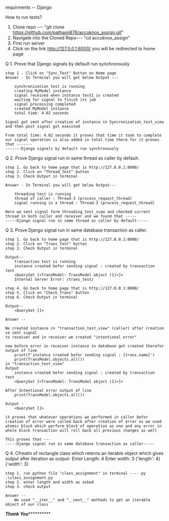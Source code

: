 requirments -- Django

How to run tests?

1. Clone repo --- "git clone https://github.com/pathanii876/accuknox_assign.git"
2. Navigate into the Cloned Repo--- "cd accuknox_assign"
3. First run server 
4. Click on the link http://127.0.0.1:8000/  you will be redirected to home page

Q 1. Prove that Django signals by default run synchronously

    step 1 - Click on "Sync_Test" Button on Home page
    Answer - In Terminal you will get below Output ---

        synchronization test is running
        creating MyModel instance
        signal received when instance test1 is created
        waiting for signal to finish its job
        signal processing completed
        created MyModel instance
        total time: 4.02 seconds

    Signal got sent after creation of instance in Syncronization_test_view and then post signal got executed

    From total time: 4.02 seconds it proves that time it took to complete our signal operation is also added in total time there for it proves that -------
    -------Django signals by default run synchronously

Q 2. Prove Django signal run in same thread as caller by default.

    step 1. Go back to home page that is http://127.0.0.1:8000/
    step 2. Click on "Thread_Test" button
    step 3. Check Output in terminal 

    Answer - In Terminal you will get below Output---

        threading test is running
        thread of caller : Thread-3 (process_request_thread)
        signal running in a thread : Thread-3 (process_request_thread)

    Here we sent signal form threading_test_view and checked current thread in both caller and receiver and we found that -----
    -----Django signal run in same thread as caller by default-----

Q 3. Prove Django signal run in same database transaction as caller.

    step 1. Go back to home page that is http://127.0.0.1:8000/
    step 2. Click on "Trans_Test" button
    step 3. Check Output in terminal 

    Output--
        transaction test is running
        instance created befor sending signal : created by transaction test
        <QuerySet [<TransModel: TransModel object (1)>]>
        Internal Server Error: /trans_test/

    step 4. Go back to home page that is http://127.0.0.1:8000/
    step 5. Click on "Check_Trans" button
    step 6. Check Output in terminal 

    Output--
        <QuerySet []>

    Answer --

    We created instance in "transaction_test_view" (caller) after creation se sent signal
    to receiver and in receiver we created "intentional error"

    now before error in receiver instance in database got created therefor output of line
        print(f'instance created befor sending signal : {trans.name}')
        print(TransModel.objects.all()) 
    in "transaction_test_view"
    Output
        instance created befor sending signal : created by transaction test
        <QuerySet [<TransModel: TransModel object (1)>]>
    
    After Intentional error output of line 
        print(TransModel.objects.all())

    Output -
        <QuerySet []>

    it proves that whatever operations we performed in caller befor creation of error were called back after creation of error as we used atomic block which perform block of operation as one and any error in whole block transaction will roll back all previous changes as well
    
    This proves that ---
    -----Django signal run in same database transaction as caller-----

Q 4. Cfreatin of rectangle class which reterns an iterable object which gives output after iteration as 
    output-
        Enter Length: 4
        Enter width: 3
        {'length': 4}
        {'width': 3}

    step 1. run python file "class_assignment" in terminal ---- py .\class_assignment.py
    step 2. enter length and width as asked
    step 3. check output

    Answer -- 
        We used "__iter__" and "__next__" methods to get an iterable object of our class


*****************************Thank You***************************************